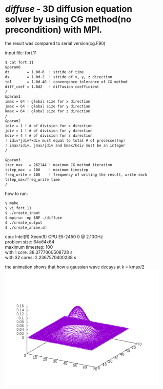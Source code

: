 *diffuse* - 3D diffusion equation solver by using CG method(no precondition) with MPI.
===============	  
the result was compared to serial version(cg.F90)  
  
input file: fort.11

    $ cat fort.11 
    &param0
    dt        = 1.0d-6  ! stride of time
    dx        = 1.0d-2  ! stride of x, y, z direction
    tol       = 1.0d-40 ! convergence tolerance of CG method
    diff_coef = 1.0d2   ! diffusion coefficient
    /
    &param1
    imax = 64 ! global size for x direction
    jmax = 64 ! global size for y direction
    kmax = 64 ! global size for z direction
    /
    &param2
    idiv = 1 ! # of division for x direction
    jdiv = 1 ! # of division for y direction
    kdiv = 4 ! # of division for z direction
    ! idiv*jdiv*kdiv must equal to total # of processes(np)
    ! imax/idiv, jmax/jdiv and kmax/kdiv must be an integer
    /
    
    &param3
    iter_max   = 262144 ! maximum CG method iteration
    tstep_max  = 100    ! maximum timestep
    freq_write = 100    ! frequency of writing the result, write each tstep_max/freq_write time
    /


how to run:
    
    $ make  
    $ vi fort.11  
    $ ./create_input  
    $ mpirun -np $NP ./diffuse  
    $ ./create_output  
    $ ./create_anime.sh  

cpu: Intel(R) Xeon(R) CPU E5-2450 0 @ 2.10GHz  
problem size: 64x64x64  
maximum timestep: 100  
with 1   core: 38.3777060508728 s  
with 32 cores:  2.2367570400238 s  

the animation shows that how a gaussian wave decays at k = kmax/2
![Alt text](./diffuse.gif?raw=true "diffuse.gif")
